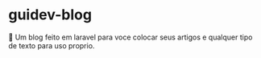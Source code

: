 # guidev-blog
:memo: Um blog feito em laravel para voce colocar seus artigos e qualquer tipo de texto para uso proprio. 
